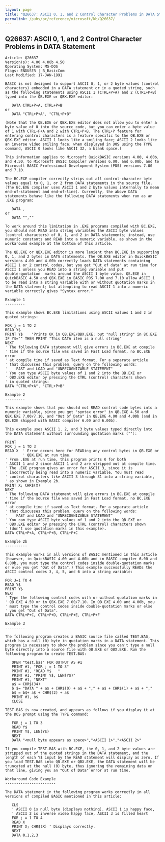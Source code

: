 ```yaml
---
layout: page
title: "Q26637: ASCII 0, 1, and 2 Control Character Problems in DATA Statement"
permalink: /pubs/pc/reference/microsoft/kb/Q26637/
---
```


## Q26637: ASCII 0, 1, and 2 Control Character Problems in DATA Statement

	Article: Q26637
	Version(s): 4.00 4.00b 4.50
	Operating System: MS-DOS
	Flags: ENDUSER | B_BasicCom
	Last Modified: 17-JAN-1991
	
	BASIC is not designed to support ASCII 0, 1, or 2 byte values (control
	characters) embedded in a DATA statement or in a quoted string, such
	as the following statements using ASCII 1 (CTRL+P+A) and 2 (CTRL+P+B)
	typed into the QB.EXE or QBX.EXE editor:
	
	   DATA CTRL+P+A, CTRL+P+B
	or
	   DATA "CTRL+P+A", "CTRL+P+B"
	
	(Note that the QB.EXE or QBX.EXE editor does not allow you to enter a
	byte value of 0 into the source code, but you can enter a byte value
	of 1 with CTRL+P+A and 2 with CTRL+P+B. The CTRL+P feature for
	entering control characters is a feature specific to the QB.EXE or
	QBX.EXE editor. ASCII 1 looks like a smiling face; ASCII 2 looks like
	an inverse video smiling face; when displayed in DOS using the TYPE
	command, ASCII 0 looks like ASCII 32, a blank space.)
	
	This information applies to Microsoft QuickBASIC versions 4.00, 4.00b,
	and 4.50, to Microsoft BASIC Compiler versions 6.00, and 6.00b, and to
	Microsoft BASIC Professional Development System (PDS) versions 7.00
	and 7.10.
	
	The BC.EXE compiler correctly strips out all control-character byte
	values equal to 0, 1, or 2 from DATA statements in the source file.
	(The BC.EXE compiler uses ASCII 1 and 2 byte values internally to mean
	end-of-statement and end-of-line). Currently, the above DATA
	statements behave like the following DATA statements when run as an
	.EXE program:
	
	   DATA ,
	or
	   DATA "",""
	
	To work around this limitation in .EXE programs compiled with BC.EXE,
	you should not READ into string variables the ASCII byte values
	(control characters) of 0, 1, and 2 in DATA statements; instead, use
	numeric constants and READ into a numeric variable, as shown in the
	workaround example at the bottom of this article.
	
	The QB.EXE or QBX.EXE editor is more lenient than BC.EXE in supporting
	0, 1, and 2 bytes in DATA statements. The QB.EXE editor in QuickBASIC
	versions 4.00 and 4.00b correctly loads DATA statements containing
	ASCII 1 or 2 control codes, but you get "Out of data" at run time for
	ASCII 1 unless you READ into a string variable and put
	double-quotation  marks around the ASCII 1 byte value. QB.EXE in
	QuickBASIC 4.50 and QBX.EXE in BASIC PDS 7.00 and 7.10 allow ASCII 1
	to be read into a string variable with or without quotation marks in
	the DATA statement; but attempting to read ASCII 1 into a numeric
	variable correctly gives "Syntax error."
	
	Example 1
	---------
	
	This example shows BC.EXE limitations using ASCII values 1 and 2 in
	quoted strings:
	
	FOR j = 1 TO 2
	READ Y$
	PRINT Y$    'Prints OK in QB.EXE/QBX.EXE; but "null string" in BC.EXE
	IF Y$="" THEN PRINT "This DATA item is a null string"
	NEXT
	' The following DATA statement will give errors in BC.EXE at compile
	' time if the source file was saved in Fast Load format, no BC.EXE error
	' at compile time if saved as Text format. For a separate article
	' that discusses this problem, query on the following words:
	'    FAST and LOAD and "UNRECOGNIZABLE STATEMENT"
	' You can type ASCII byte values of 1 and 2 into the QB.EXE or
	' QBX.EXE editor by pressing the CTRL (control) characters shown
	' in quoted strings:
	DATA "CTRL+P+A", "CTRL+P+B"
	
	Example 2
	---------
	
	This example shows that you should not READ control code bytes into a
	numeric variable, since you get "syntax error" in QB.EXE 4.50 and
	QBX.EXE 7.00/7.10, and "Out of Data" in QB.EXE 4.00 and 4.00b (and in
	QB.EXE shipped with BASIC compiler 6.00 and 6.00b).
	
	This example uses ASCII 1, 2, and 3 byte values typed directly into
	the DATA statement without surrounding quotation marks (""):
	
	PRINT
	FOR j = 1 TO 3
	READ X  ' Error occurs here for READing any control bytes in QB.EXE or
	        ' QBX.EXE at run time.
	' From .EXE at run time, this program prints 0 for both
	' ASCII 1 and 2 since ASCII 1 and 2 are stripped out at compile time.
	' The .EXE program gives an error for ASCII 3, since it is
	' incorrectly being read into a numeric variable. You must read
	' control characters like ASCII 3 through 31 into a string variable,
	' as shown in Example 2b.
	PRINT X; CHR$(X)
	NEXT
	' The following DATA statement will give errors in BC.EXE at compile
	' time if the source file was saved in Fast Load format, no BC.EXE error
	' at compile time if saved as Text format. For a separate article
	' that discusses this problem, query on the following words:
	'    FAST and LOAD and "UNRECOGNIZABLE STATEMENT"
	' You can type ASCII byte values of 1 and 2 into the QB.EXE or
	' QBX.EXE editor by pressing the CTRL (control) characters shown
	' (don't use quotation marks in this example).
	DATA CTRL+P+A, CTRL+P+B, CTRL+P+C
	
	Example 2b
	----------
	
	This example works in all versions of BASIC mentioned in this article
	(however, in QuickBASIC 4.00 and 4.00b and in BASIC compiler 6.00 and
	6.00b, you must type the control codes inside double-quotation marks
	or else you get "Out of Data".) This example successfully READs the
	ASCII control codes 3, 4, 5, and 6 into a string variable:
	
	FOR J=1 TO 4
	READ Y$
	PRINT Y$
	NEXT
	' Type the following control codes with or without quotation marks in
	' QB.EXE 4.50 or in QBX.EXE 7.00/7.10. In QB.EXE 4.00 and 4.00b, you
	' must type the control codes inside double-quotation marks or else
	' you get "Out of Data".
	DATA CTRL+P+C, CTRL+P+D, CTRL+P+E, CTRL+P+F
	
	Example 3
	---------
	
	The following program creates a BASIC source file called TEST.BAS,
	which has a null (0) byte in quotation marks in a DATA statement. This
	program is necessary to show the problem since you can't type a null
	byte directly into a source file with QB.EXE or QBX.EXE. Run the
	following program to create TEST.BAS:
	
	   OPEN "test.bas" FOR OUTPUT AS #1
	   PRINT #1, "FOR j = 1 TO 3"
	   PRINT #1, "READ Y$   "
	   PRINT #1, "PRINT Y$, LEN(Y$)"
	   PRINT #1, "NEXT"
	   a$ = CHR$(34)
	   b $= "DATA " + a$ + CHR$(0) + a$ + "," + a$ + CHR$(1) + a$ + ","
	   b$ = b$+ a$ + CHR$(2) + a$
	   PRINT #1, b$
	   CLOSE
	
	TEST.BAS is now created, and appears as follows if you display it at
	the DOS prompt using the TYPE command:
	
	   FOR j = 1 TO 3
	   READ Y$
	   PRINT Y$, LEN(Y$)
	   NEXT
	   DATA "<null byte appears as space>","<ASCII 1>","<ASCII 2>"
	
	If you compile TEST.BAS with BC.EXE, the 0, 1, and 2 byte values are
	stripped out of the quoted strings in the DATA statement, and the
	length of each Y$ input by the READ statement will display as zero. If
	you load TEST.BAS into QB.EXE or QBX.EXE, the DATA statement will be
	truncated at the null (0) byte, thus ignoring the remaining data on
	that line, giving you an "Out of Data" error at run time.
	
	Workaround Code Example
	-----------------------
	
	The DATA statement in the following program works correctly in all
	versions of compiled BASIC mentioned in this article:
	
	   CLS
	   ' ASCII 0 is null byte (displays nothing), ASCII 1 is happy face,
	   ' ASCII 2 is inverse video happy face, ASCII 3 is filled heart
	   FOR j = 1 TO 4
	   READ X
	   PRINT X; CHR$(X) ' Displays correctly.
	   NEXT
	   DATA 0,1,2,3
